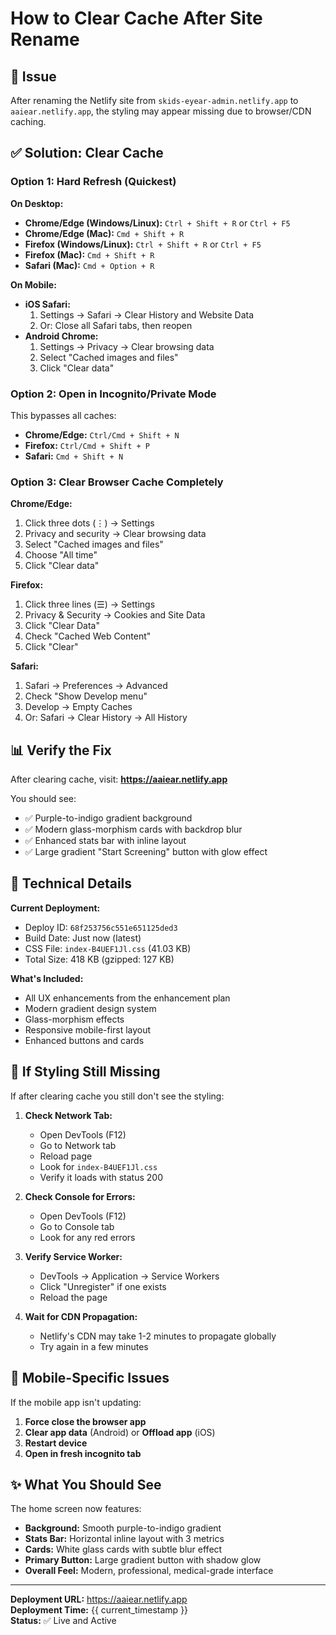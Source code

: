 # How to Clear Cache After Site Rename

## 🎯 Issue
After renaming the Netlify site from `skids-eyear-admin.netlify.app` to `aaiear.netlify.app`, the styling may appear missing due to browser/CDN caching.

## ✅ Solution: Clear Cache

### Option 1: Hard Refresh (Quickest)
**On Desktop:**
- **Chrome/Edge (Windows/Linux):** `Ctrl + Shift + R` or `Ctrl + F5`
- **Chrome/Edge (Mac):** `Cmd + Shift + R`
- **Firefox (Windows/Linux):** `Ctrl + Shift + R` or `Ctrl + F5`
- **Firefox (Mac):** `Cmd + Shift + R`
- **Safari (Mac):** `Cmd + Option + R`

**On Mobile:**
- **iOS Safari:** 
  1. Settings → Safari → Clear History and Website Data
  2. Or: Close all Safari tabs, then reopen
- **Android Chrome:** 
  1. Settings → Privacy → Clear browsing data
  2. Select "Cached images and files"
  3. Click "Clear data"

### Option 2: Open in Incognito/Private Mode
This bypasses all caches:
- **Chrome/Edge:** `Ctrl/Cmd + Shift + N`
- **Firefox:** `Ctrl/Cmd + Shift + P`
- **Safari:** `Cmd + Shift + N`

### Option 3: Clear Browser Cache Completely
**Chrome/Edge:**
1. Click three dots (⋮) → Settings
2. Privacy and security → Clear browsing data
3. Select "Cached images and files"
4. Choose "All time"
5. Click "Clear data"

**Firefox:**
1. Click three lines (☰) → Settings
2. Privacy & Security → Cookies and Site Data
3. Click "Clear Data"
4. Check "Cached Web Content"
5. Click "Clear"

**Safari:**
1. Safari → Preferences → Advanced
2. Check "Show Develop menu"
3. Develop → Empty Caches
4. Or: Safari → Clear History → All History

## 📊 Verify the Fix

After clearing cache, visit: **https://aaiear.netlify.app**

You should see:
- ✅ Purple-to-indigo gradient background
- ✅ Modern glass-morphism cards with backdrop blur
- ✅ Enhanced stats bar with inline layout
- ✅ Large gradient "Start Screening" button with glow effect

## 🔧 Technical Details

**Current Deployment:**
- Deploy ID: `68f253756c551e651125ded3`
- Build Date: Just now (latest)
- CSS File: `index-B4UEF1Jl.css` (41.03 KB)
- Total Size: 418 KB (gzipped: 127 KB)

**What's Included:**
- All UX enhancements from the enhancement plan
- Modern gradient design system
- Glass-morphism effects
- Responsive mobile-first layout
- Enhanced buttons and cards

## 🚨 If Styling Still Missing

If after clearing cache you still don't see the styling:

1. **Check Network Tab:**
   - Open DevTools (F12)
   - Go to Network tab
   - Reload page
   - Look for `index-B4UEF1Jl.css` 
   - Verify it loads with status 200

2. **Check Console for Errors:**
   - Open DevTools (F12)
   - Go to Console tab
   - Look for any red errors

3. **Verify Service Worker:**
   - DevTools → Application → Service Workers
   - Click "Unregister" if one exists
   - Reload the page

4. **Wait for CDN Propagation:**
   - Netlify's CDN may take 1-2 minutes to propagate globally
   - Try again in a few minutes

## 📱 Mobile-Specific Issues

If the mobile app isn't updating:

1. **Force close the browser app**
2. **Clear app data** (Android) or **Offload app** (iOS)
3. **Restart device**
4. **Open in fresh incognito tab**

## ✨ What You Should See

The home screen now features:
- **Background:** Smooth purple-to-indigo gradient
- **Stats Bar:** Horizontal inline layout with 3 metrics
- **Cards:** White glass cards with subtle blur effect
- **Primary Button:** Large gradient button with shadow glow
- **Overall Feel:** Modern, professional, medical-grade interface

---

**Deployment URL:** https://aaiear.netlify.app  
**Deployment Time:** {{ current_timestamp }}  
**Status:** ✅ Live and Active
